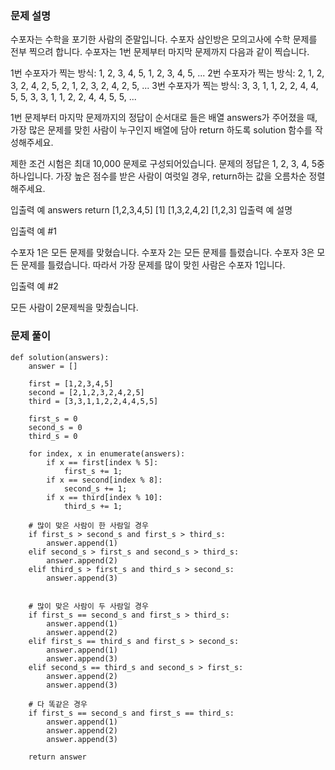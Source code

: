### 문제 설명

수포자는 수학을 포기한 사람의 준말입니다. 수포자 삼인방은 모의고사에 수학 문제를 전부 찍으려 합니다. 수포자는 1번 문제부터 마지막 문제까지 다음과 같이 찍습니다.

1번 수포자가 찍는 방식: 1, 2, 3, 4, 5, 1, 2, 3, 4, 5, ...
2번 수포자가 찍는 방식: 2, 1, 2, 3, 2, 4, 2, 5, 2, 1, 2, 3, 2, 4, 2, 5, ...
3번 수포자가 찍는 방식: 3, 3, 1, 1, 2, 2, 4, 4, 5, 5, 3, 3, 1, 1, 2, 2, 4, 4, 5, 5, ...

1번 문제부터 마지막 문제까지의 정답이 순서대로 들은 배열 answers가 주어졌을 때, 가장 많은 문제를 맞힌 사람이 누구인지 배열에 담아 return 하도록 solution 함수를 작성해주세요.

제한 조건
시험은 최대 10,000 문제로 구성되어있습니다.
문제의 정답은 1, 2, 3, 4, 5중 하나입니다.
가장 높은 점수를 받은 사람이 여럿일 경우, return하는 값을 오름차순 정렬해주세요.

입출력 예
answers return
[1,2,3,4,5] [1]
[1,3,2,4,2] [1,2,3]
입출력 예 설명

입출력 예 #1

수포자 1은 모든 문제를 맞혔습니다.
수포자 2는 모든 문제를 틀렸습니다.
수포자 3은 모든 문제를 틀렸습니다.
따라서 가장 문제를 많이 맞힌 사람은 수포자 1입니다.

입출력 예 #2

모든 사람이 2문제씩을 맞췄습니다.

### 문제 풀이

```
def solution(answers):
    answer = []

    first = [1,2,3,4,5]
    second = [2,1,2,3,2,4,2,5]
    third = [3,3,1,1,2,2,4,4,5,5]

    first_s = 0
    second_s = 0
    third_s = 0

    for index, x in enumerate(answers):
        if x == first[index % 5]:
            first_s += 1;
        if x == second[index % 8]:
            second_s += 1;
        if x == third[index % 10]:
            third_s += 1;

    # 많이 맞은 사람이 한 사람일 경우
    if first_s > second_s and first_s > third_s:
        answer.append(1)
    elif second_s > first_s and second_s > third_s:
        answer.append(2)
    elif third_s > first_s and third_s > second_s:
        answer.append(3)


    # 많이 맞은 사람이 두 사람일 경우
    if first_s == second_s and first_s > third_s:
        answer.append(1)
        answer.append(2)
    elif first_s == third_s and first_s > second_s:
        answer.append(1)
        answer.append(3)
    elif second_s == third_s and second_s > first_s:
        answer.append(2)
        answer.append(3)

    # 다 똑같은 경우
    if first_s == second_s and first_s == third_s:
        answer.append(1)
        answer.append(2)
        answer.append(3)

    return answer
```
